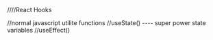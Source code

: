


<!-- /// react  React.creatElemnent is a obejct -htmlcreate(render) 

//JSX - HTML 0r XML like syntax
///JSX - transpiled(compale) before it reach the JS   - parcel  --babel

/// JSZ =babel transpiled it to React.createElement => ReactElement.JS(object) =HtmlElement(render)


/// React Functional component - -->



////React Hooks

//normal javascript utilite functions
//useState() ---- super power state variables
//useEffect()